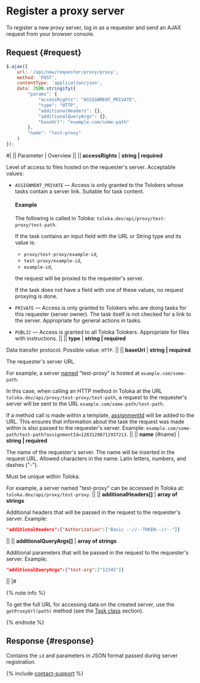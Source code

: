 # Register a proxy server

To register a new proxy server, log in as a requester and send an AJAX request from your browser console.

## Request {#request}

```js
$.ajax({
    url: '/api/new/requester/proxy/proxy',
    method: 'POST',
    contentType: 'application/json',
    data: JSON.stringify({
        "params": {
            "accessRights": "ASSIGNMENT_PRIVATE",
            "type": "HTTP",
            "additionalHeaders": {},
            "additionalQueryArgs": {},
            "baseUrl": "example.com/some-path"
        },
        "name": "test-proxy"
    )
});
```

#|
|| Parameter | Overview ||
|| **accessRights** | **string \| required**

Level of access to files hosted on the requester's server. Acceptable values:

- `ASSIGNMENT_PRIVATE` — Access is only granted to the Tolokers whose tasks contain a server link. Suitable for task content.

    #### Example

    The following is called in Toloka: `toloka.dev/api/proxy/test-proxy/test-path`.

    If the task contains an input field with the URL or String type and its value is:

    - `proxy/test-proxy/example-id`,
    - `test-proxy/example-id`,
    - `example-id`,

    the request will be proxied to the requester's server.

    If the task does not have a field with one of these values, no request proxying is done.

- `PRIVATE` — Access is only granted to Tolokers who are doing tasks for this requester (server owner). The task itself is not checked for a link to the server. Appropriate for general actions in tasks.

- `PUBLIC` — Access is granted to all Toloka Tolokers. Appropriate for files with instructions. ||
|| **type** | **string \| required**

Data transfer protocol. Possible value: `HTTP`. ||
|| **baseUrl** | **string \| required**

The requester's server URL.

For example, a server [named](#name) "test-proxy" is hosted at `example.com/some-path`.

In this case, when calling an HTTP method in Toloka at the URL `toloka.dev/api/proxy/test-proxy/test-path`, a request to the requester's server will be sent to the URL `example.com/some-path/test-path`.

If a method call is made within a template, [assignmentId](#assignmentId) will be added to the URL. This ensures that information about the task the request was made within is also passed to the requester's server. Example: `example.com/some-path/test-path?assignmentId=12831298712937213`. ||
|| **name** {#name} | **string \| required**

The name of the requester's server. The name will be inserted in the request URL. Allowed characters in the name: Latin letters, numbers, and dashes ("-").

Must be unique within Toloka.

For example, a server named "test-proxy" can be accessed in Toloka at: `toloka.dev/api/proxy/test-proxy`. ||
|| **additionalHeaders[]** | **array of strings**

Additional headers that will be passed in the request to the requester's server. Example:

```json
"additionalHeaders":{"Authorization":["Basic --//--TOKEN--//--"]}
```
||
|| **additionalQueryArgs[]** | **array of strings**

Additional parameters that will be passed in the request to the requester's server. Example:

```json
"additionalQueryArgs":{"test-arg":["12345"]}
```
||
|#

{% note info %}

To get the full URL for accessing data on the created server, use the `getProxyUrl(path)` method (see the [Task class](../../guide/concepts/js/task.md) section).

{% endnote %}

## Response {#response}

Contains the `id` and parameters in JSON format passed during server registration.

{% include [contact-support](../../guide/_includes/contact-support.md) %}